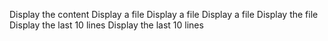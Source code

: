 Display the content
Display a file
Display a file
Display a file
Display the file
Display the last 10 lines
Display the last 10 lines
